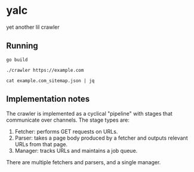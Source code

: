 # yalc

yet another lil crawler

## Running
```
go build

./crawler https://example.com

cat example.com_sitemap.json | jq
```

## Implementation notes

The crawler is implemented as a cyclical "pipeline" with stages that communicate over channels. The stage types are:

1. Fetcher: performs GET requests on URLs. 
2. Parser: takes a page body produced by a fetcher and outputs relevant URLs from that page. 
3. Manager: tracks URLs and maintains a job queue. 

There are multiple fetchers and parsers, and a single manager.
